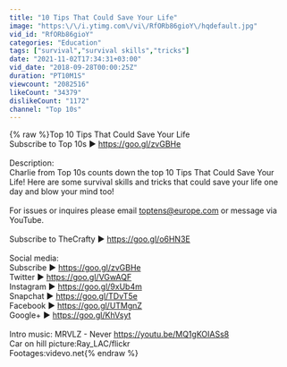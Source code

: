 ```yaml
---
title: "10 Tips That Could Save Your Life"
image: "https:\/\/i.ytimg.com\/vi\/RfORb86gioY\/hqdefault.jpg"
vid_id: "RfORb86gioY"
categories: "Education"
tags: ["survival","survival skills","tricks"]
date: "2021-11-02T17:34:31+03:00"
vid_date: "2018-09-28T00:00:25Z"
duration: "PT10M1S"
viewcount: "2082516"
likeCount: "34379"
dislikeCount: "1172"
channel: "Top 10s"
---
```

{% raw %}Top 10 Tips That Could Save Your Life<br />Subscribe to Top 10s ► <a rel="nofollow" target="blank" href="https://goo.gl/zvGBHe">https://goo.gl/zvGBHe</a><br /><br />Description:<br />Charlie from Top 10s counts down the top 10 Tips That Could Save Your Life! Here are some survival skills and tricks that could save your life one day and blow your mind too!<br /><br />For issues or inquires please email toptens@europe.com or message via YouTube.<br /><br />Subscribe to TheCrafty ► <a rel="nofollow" target="blank" href="https://goo.gl/o6HN3E">https://goo.gl/o6HN3E</a><br /><br />Social media:<br />Subscribe ► <a rel="nofollow" target="blank" href="https://goo.gl/zvGBHe">https://goo.gl/zvGBHe</a><br />Twitter ► <a rel="nofollow" target="blank" href="https://goo.gl/VGwAQF">https://goo.gl/VGwAQF</a><br />Instagram ► <a rel="nofollow" target="blank" href="https://goo.gl/9xUb4m">https://goo.gl/9xUb4m</a><br />Snapchat ► <a rel="nofollow" target="blank" href="https://goo.gl/TDvT5e">https://goo.gl/TDvT5e</a><br />Facebook ► <a rel="nofollow" target="blank" href="https://goo.gl/UTMgnZ">https://goo.gl/UTMgnZ</a><br />Google+ ► <a rel="nofollow" target="blank" href="https://goo.gl/KhVsyt">https://goo.gl/KhVsyt</a><br /><br />Intro music: MRVLZ - Never <a rel="nofollow" target="blank" href="https://youtu.be/MQ1gKOIASs8">https://youtu.be/MQ1gKOIASs8</a><br />Car on hill picture:Ray_LAC/flickr<br />Footages:videvo.net{% endraw %}
